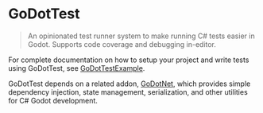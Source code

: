 # GoDotTest

> An opinionated test runner system to make running C# tests easier in Godot. Supports code coverage and debugging in-editor. 

For complete documentation on how to setup your project and write tests using GoDotTest, see [GoDotTestExample].

GoDotTest depends on a related addon, [GoDotNet], which provides simple dependency injection, state management, serialization, and other utilities for C# Godot development.


[GoDotNet]: https://github.com/chickensoft-games/go_dot_net
[GoDotTestExample]: https://github.com/chickensoft-games/GoDotTestExample

